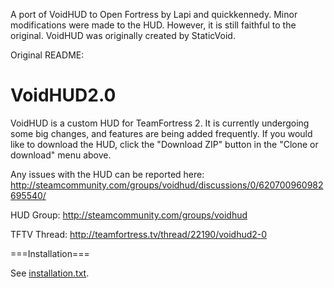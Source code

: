 A port of VoidHUD to Open Fortress by Lapi and quickkennedy.
Minor modifications were made to the HUD. However, it is still faithful to the original.
VoidHUD was originally created by StaticVoid.

Original README:

VoidHUD2.0
=======

VoidHUD is a custom HUD for TeamFortress 2.  It is currently undergoing some big changes, and features are being added frequently.  If you would like to download the HUD, click the "Download ZIP" button in the "Clone or download" menu above.  

Any issues with the HUD can be reported here:
http://steamcommunity.com/groups/voidhud/discussions/0/620700960982695540/

HUD Group:
http://steamcommunity.com/groups/voidhud

TFTV Thread:
http://teamfortress.tv/thread/22190/voidhud2-0

===Installation===

See [installation.txt](installation.txt).
